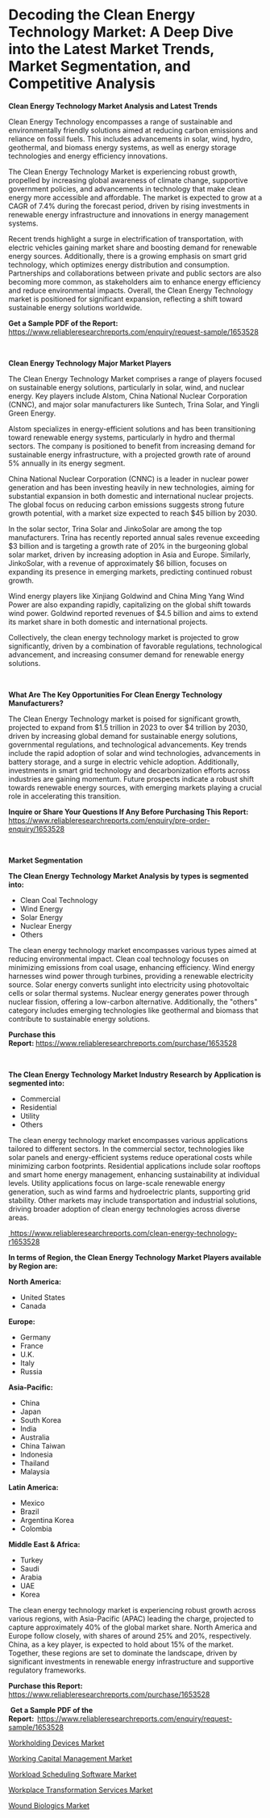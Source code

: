 <p><h1>Decoding the Clean Energy Technology Market: A Deep Dive into the Latest Market Trends, Market Segmentation, and Competitive Analysis</h1></p><p><strong>Clean Energy Technology Market Analysis and Latest Trends</strong></p>
<p><p>Clean Energy Technology encompasses a range of sustainable and environmentally friendly solutions aimed at reducing carbon emissions and reliance on fossil fuels. This includes advancements in solar, wind, hydro, geothermal, and biomass energy systems, as well as energy storage technologies and energy efficiency innovations. </p><p>The Clean Energy Technology Market is experiencing robust growth, propelled by increasing global awareness of climate change, supportive government policies, and advancements in technology that make clean energy more accessible and affordable. The market is expected to grow at a CAGR of 7.4% during the forecast period, driven by rising investments in renewable energy infrastructure and innovations in energy management systems. </p><p>Recent trends highlight a surge in electrification of transportation, with electric vehicles gaining market share and boosting demand for renewable energy sources. Additionally, there is a growing emphasis on smart grid technology, which optimizes energy distribution and consumption. Partnerships and collaborations between private and public sectors are also becoming more common, as stakeholders aim to enhance energy efficiency and reduce environmental impacts. Overall, the Clean Energy Technology market is positioned for significant expansion, reflecting a shift toward sustainable energy solutions worldwide.</p></p>
<p><strong>Get a Sample PDF of the Report:&nbsp;</strong> <a href="https://www.reliableresearchreports.com/enquiry/request-sample/1653528?utm_campaign=37&utm_medium=2&utm_source=Github&utm_content=ia&utm_term=05032025&utm_id=clean-energy-technology">https://www.reliableresearchreports.com/enquiry/request-sample/1653528</a></p>
<p>&nbsp;</p>
<p><strong>Clean Energy Technology Major Market Players</strong></p>
<p><p>The Clean Energy Technology Market comprises a range of players focused on sustainable energy solutions, particularly in solar, wind, and nuclear energy. Key players include Alstom, China National Nuclear Corporation (CNNC), and major solar manufacturers like Suntech, Trina Solar, and Yingli Green Energy. </p><p>Alstom specializes in energy-efficient solutions and has been transitioning toward renewable energy systems, particularly in hydro and thermal sectors. The company is positioned to benefit from increasing demand for sustainable energy infrastructure, with a projected growth rate of around 5% annually in its energy segment.</p><p>China National Nuclear Corporation (CNNC) is a leader in nuclear power generation and has been investing heavily in new technologies, aiming for substantial expansion in both domestic and international nuclear projects. The global focus on reducing carbon emissions suggests strong future growth potential, with a market size expected to reach $45 billion by 2030.</p><p>In the solar sector, Trina Solar and JinkoSolar are among the top manufacturers. Trina has recently reported annual sales revenue exceeding $3 billion and is targeting a growth rate of 20% in the burgeoning global solar market, driven by increasing adoption in Asia and Europe. Similarly, JinkoSolar, with a revenue of approximately $6 billion, focuses on expanding its presence in emerging markets, predicting continued robust growth.</p><p>Wind energy players like Xinjiang Goldwind and China Ming Yang Wind Power are also expanding rapidly, capitalizing on the global shift towards wind power. Goldwind reported revenues of $4.5 billion and aims to extend its market share in both domestic and international projects.</p><p>Collectively, the clean energy technology market is projected to grow significantly, driven by a combination of favorable regulations, technological advancement, and increasing consumer demand for renewable energy solutions.</p></p>
<p>&nbsp;</p>
<p><strong>What Are The Key Opportunities For Clean Energy Technology Manufacturers?</strong></p>
<p><p>The Clean Energy Technology market is poised for significant growth, projected to expand from $1.5 trillion in 2023 to over $4 trillion by 2030, driven by increasing global demand for sustainable energy solutions, governmental regulations, and technological advancements. Key trends include the rapid adoption of solar and wind technologies, advancements in battery storage, and a surge in electric vehicle adoption. Additionally, investments in smart grid technology and decarbonization efforts across industries are gaining momentum. Future prospects indicate a robust shift towards renewable energy sources, with emerging markets playing a crucial role in accelerating this transition.</p></p>
<p><strong>Inquire or Share Your Questions If Any Before Purchasing This Report:</strong> <a href="https://www.reliableresearchreports.com/enquiry/pre-order-enquiry/1653528?utm_campaign=37&utm_medium=2&utm_source=Github&utm_content=ia&utm_term=05032025&utm_id=clean-energy-technology">https://www.reliableresearchreports.com/enquiry/pre-order-enquiry/1653528</a></p>
<p>&nbsp;</p>
<p><strong>Market Segmentation</strong></p>
<p><strong>The Clean Energy Technology Market Analysis by types is segmented into:</strong></p>
<p><ul><li>Clean Coal Technology</li><li>Wind Energy</li><li>Solar Energy</li><li>Nuclear Energy</li><li>Others</li></ul></p>
<p><p>The clean energy technology market encompasses various types aimed at reducing environmental impact. Clean coal technology focuses on minimizing emissions from coal usage, enhancing efficiency. Wind energy harnesses wind power through turbines, providing a renewable electricity source. Solar energy converts sunlight into electricity using photovoltaic cells or solar thermal systems. Nuclear energy generates power through nuclear fission, offering a low-carbon alternative. Additionally, the "others" category includes emerging technologies like geothermal and biomass that contribute to sustainable energy solutions.</p></p>
<p><strong>Purchase this Report:&nbsp;</strong><a href="https://www.reliableresearchreports.com/purchase/1653528?utm_campaign=37&utm_medium=2&utm_source=Github&utm_content=ia&utm_term=05032025&utm_id=clean-energy-technology">https://www.reliableresearchreports.com/purchase/1653528</a></p>
<p>&nbsp;</p>
<p><strong>The Clean Energy Technology Market Industry Research by Application is segmented into:</strong></p>
<p><ul><li>Commercial</li><li>Residential</li><li>Utility</li><li>Others</li></ul></p>
<p><p>The clean energy technology market encompasses various applications tailored to different sectors. In the commercial sector, technologies like solar panels and energy-efficient systems reduce operational costs while minimizing carbon footprints. Residential applications include solar rooftops and smart home energy management, enhancing sustainability at individual levels. Utility applications focus on large-scale renewable energy generation, such as wind farms and hydroelectric plants, supporting grid stability. Other markets may include transportation and industrial solutions, driving broader adoption of clean energy technologies across diverse areas.</p></p>
<p><a href="https://www.reliableresearchreports.com/clean-energy-technology-r1653528?utm_campaign=37&utm_medium=2&utm_source=Github&utm_content=ia&utm_term=05032025&utm_id=clean-energy-technology">&nbsp;https://www.reliableresearchreports.com/clean-energy-technology-r1653528</a></p>
<p><strong>In terms of Region, the Clean Energy Technology Market Players available by Region are:</strong></p>
<p>
    <p> <strong> North America: </strong>
        <ul>
            <li>United States</li>
            <li>Canada</li>
        </ul>
        </p> 
    <p> <strong> Europe: </strong>
        <ul>
            <li>Germany</li>
            <li>France</li>
            <li>U.K.</li>
            <li>Italy</li>
            <li>Russia</li>
        </ul>
        </p> 
    <p> <strong> Asia-Pacific: </strong>
        <ul>
            <li>China</li>
            <li>Japan</li>
            <li>South Korea</li>
            <li>India</li>
            <li>Australia</li>
            <li>China Taiwan</li>
            <li>Indonesia</li>
            <li>Thailand</li>
            <li>Malaysia</li>
        </ul>
        </p> 
    <p> <strong> Latin America: </strong>
        <ul>
            <li>Mexico</li>
            <li>Brazil</li>
            <li>Argentina Korea</li>
            <li>Colombia</li>
        </ul>
        </p> 
    <p> <strong> Middle East & Africa: </strong>
        <ul>
            <li>Turkey</li>
            <li>Saudi</li>
            <li>Arabia</li>
            <li>UAE</li>
            <li>Korea</li>
        </ul>
    </p>
    </p>
<p><p>The clean energy technology market is experiencing robust growth across various regions, with Asia-Pacific (APAC) leading the charge, projected to capture approximately 40% of the global market share. North America and Europe follow closely, with shares of around 25% and 20%, respectively. China, as a key player, is expected to hold about 15% of the market. Together, these regions are set to dominate the landscape, driven by significant investments in renewable energy infrastructure and supportive regulatory frameworks.</p></p>
<p><strong>Purchase this Report: </strong><a href="https://www.reliableresearchreports.com/purchase/1653528?utm_campaign=37&utm_medium=2&utm_source=Github&utm_content=ia&utm_term=05032025&utm_id=clean-energy-technology">https://www.reliableresearchreports.com/purchase/1653528</a></p>
<p>&nbsp;<strong>Get a Sample PDF of the Report:&nbsp;&nbsp;</strong><a href="https://www.reliableresearchreports.com/enquiry/request-sample/1653528?utm_campaign=37&utm_medium=2&utm_source=Github&utm_content=ia&utm_term=05032025&utm_id=clean-energy-technology">https://www.reliableresearchreports.com/enquiry/request-sample/1653528</a></p>
<p><strong></strong></p>
<p><p><a href="https://github.com/porstheftyux/Market-Research-Report-List-1/blob/main/workholding-devices-market.md?utm_campaign=37&utm_medium=2&utm_source=Github&utm_content=ia&utm_term=05032025&utm_id=clean-energy-technology">Workholding Devices Market</a></p><p><a href="https://github.com/jamesgomez337/Market-Research-Report-List-1/blob/main/working-capital-management-market.md?utm_campaign=37&utm_medium=2&utm_source=Github&utm_content=ia&utm_term=05032025&utm_id=clean-energy-technology">Working Capital Management Market</a></p><p><a href="https://github.com/rigelciara0p/Market-Research-Report-List-1/blob/main/workload-scheduling-software-market.md?utm_campaign=37&utm_medium=2&utm_source=Github&utm_content=ia&utm_term=05032025&utm_id=clean-energy-technology">Workload Scheduling Software Market</a></p><p><a href="https://github.com/lecaneidreks/Market-Research-Report-List-1/blob/main/workplace-transformation-services-market.md?utm_campaign=37&utm_medium=2&utm_source=Github&utm_content=ia&utm_term=05032025&utm_id=clean-energy-technology">Workplace Transformation Services Market</a></p><p><a href="https://github.com/tineamonaya/Market-Research-Report-List-1/blob/main/wound-biologics-market.md?utm_campaign=37&utm_medium=2&utm_source=Github&utm_content=ia&utm_term=05032025&utm_id=clean-energy-technology">Wound Biologics Market</a></p></p>